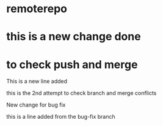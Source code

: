 # remoterepo
# this is a new change done
# to check push and merge

This is a new line added

this is the 2nd attempt to check
branch and merge conflicts

New change for bug fix

this is a line added from the bug-fix branch

